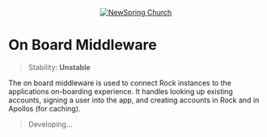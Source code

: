 <p align="center" >
  <a href="http://newspring.cc">
    <img src="https://s3.amazonaws.com/ns.images/newspring/icons/newspring-church-logo-black.png" alt="NewSpring Church" title="NewSpring Church" />
  </a>
</p>

On Board Middleware
=======================

> Stability: **Unstable**

The on board middleware is used to connect Rock instances to the applications on-boarding experience. It handles looking up existing accounts, signing a user into the app, and creating accounts in Rock and in Apollos (for caching).

> Developing...
